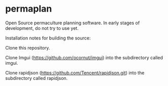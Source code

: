 # permaplan
Open Source permaculture planning software.  In early stages of development, do not try to use yet.

Installation notes for building the source:

Clone this repository.

Clone Imgui (https://github.com/ocornut/imgui) into the subdirectory called imgui.

Clone rapidjson (https://github.com/Tencent/rapidjson.git) into the subdirectory called rapidjson.



